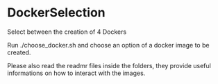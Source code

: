 # DockerSelection
Select between the creation of 4 Dockers



Run ./choose_docker.sh and choose an option of a docker image to be created.

Please also read the readmr files inside the folders, they provide useful informations on how to interact with the images.
